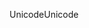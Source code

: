 <span data-ttu-id="d417f-101">Unicode</span><span class="sxs-lookup"><span data-stu-id="d417f-101">Unicode</span></span>